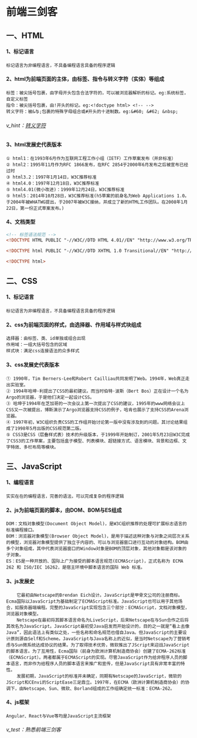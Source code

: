 # 前端三剑客

## 一、HTML

#### 1、标记语言

```
标记语言为非编程语言，不具备编程语言具备的程序逻辑
```

#### 2、html为前端页面的主体，由标签、指令与转义字符（实体）等组成

```
标签：被尖括号包裹，由字母开头包含合法字符的，可以被浏览器解析的标记。eg:系统标签，自定义标签
指令：被尖括号包裹，由!开头的标记。eg:<!doctype html> <!-- -->
转义字符：被&与;包裹的特殊字母组合或#开头的十进制数。eg:&#60; &#62; &nbsp;
```

###### v_hint：[转义字符](http://tool.oschina.net/commons?type=2)

#### 3、html发展史代表版本

```
① html1：在1993年6月作为互联网工程工作小组（IETF）工作草案发布（并非标准）
② html2：1995年11月作为RFC 1866发布，在RFC 2854于2000年6月发布之后被宣布已经过时
③ html3.2：1997年1月14日，W3C推荐标准
④ html4.0：1997年12月18日，W3C推荐标准
⑤ html4.01(微小改进)：1999年12月24日，W3C推荐标准
⑤ html5：2014年10月28日，W3C推荐标准(h5草案的前身名为Web Applications 1.0。于2004年被WHATWG提出，于2007年被W3C接纳，并成立了新的HTML工作团队。在2008年1月22日，第一份正式草案发布。)
```

#### 4、文档类型

```html
<!-- 标签语法规范 -->
<!DOCTYPE HTML PUBLIC "-//W3C//DTD HTML 4.01//EN" "http://www.w3.org/TR/html4/strict.dtd">

<!DOCTYPE html PUBLIC "-//W3C//DTD XHTML 1.0 Transitional//EN" "http://www.w3.org/TR/xhtml1/DTD/xhtml1-transitional.dtd">

<!DOCTYPE html>
```

## 二、CSS

#### 1、标记语言

```
标记语言为非编程语言，不具备编程语言具备的程序逻辑
```

#### 2、css为前端页面的样式，由选择器、作用域与样式块组成

```
选择器：由标签、类、id单独或组合出现
作用域：一组大括号包含的区域
样式块：满足css连接语法的众多样式
```

#### 3、css发展史代表版本

```
① 1990年，Tim Berners-Lee和Robert Cailliau共同发明了Web。1994年，Web真正走出实验室。
② 1994年哈坤·利提出了CSS的最初建议。而当时伯特·波斯（Bert Bos）正在设计一个名为Argo的浏览器，于是他们决定一起设计CSS。
③ 哈坤于1994年在芝加哥的一次会议上第一次提出了CSS的建议，1995年的www网络会议上CSS又一次被提出，博斯演示了Argo浏览器支持CSS的例子，哈肯也展示了支持CSS的Arena浏览器。
④ 1997年初，W3C组织负责CSS的工作组开始讨论第一版中没有涉及到的问题。其讨论结果组成了1998年5月出版的CSS规范第二版。
⑤ CSS3是CSS（层叠样式表）技术的升级版本，于1999年开始制订，2001年5月23日W3C完成了CSS3的工作草案，主要包括盒子模型、列表模块、超链接方式、语言模块、背景和边框、文字特效、多栏布局等模块。
```

## 三、JavaScript

#### 1、编程语言

```
实实在在的编程语言，完善的语法，可以完成复杂的程序逻辑
```

#### 2、js为前端页面的脚本，由DOM、BOM与ES组成

```
DOM：文档对象模型(Document Object Model)，是W3C组织推荐的处理可扩展标志语言的标准编程接口。
BOM：浏览器对象模型(Browser Object Model)，是用于描述这种对象与对象之间层次关系的模型，浏览器对象模型提供了独立于内容的、可以与浏览器窗口进行互动的对象结构。BOM由多个对象组成，其中代表浏览器窗口的Window对象是BOM的顶层对象，其他对象都是该对象的子对象。
ES：ES是一种开放的、国际上广为接受的脚本语言规范(ECMAScript)，正式名称为 ECMA 262 和 ISO/IEC 16262，是宿主环境中脚本语言的国际 Web 标准。
```

#### 3、js发展史

```
	它最初由Netscape的Brendan Eich设计。JavaScript是甲骨文公司的注册商标。Ecma国际以JavaScript为基础制定了ECMAScript标准。JavaScript也可以用于其他场合，如服务器端编程。完整的JavaScript实现包含三个部分：ECMAScript，文档对象模型，浏览器对象模型。
	Netscape在最初将其脚本语言命名为LiveScript，后来Netscape在与Sun合作之后将其改名为JavaScript。JavaScript最初受Java启发而开始设计的，目的之一就是“看上去像Java”，因此语法上有类似之处，一些名称和命名规范也借自Java。但JavaScript的主要设计原则源自Self和Scheme。JavaScript与Java名称上的近似，是当时Netscape为了营销考虑与Sun微系统达成协议的结果。为了取得技术优势，微软推出了JScript来迎战JavaScript的脚本语言。为了互用性，Ecma国际（前身为欧洲计算机制造商协会）创建了ECMA-262标准（ECMAScript）。两者都属于ECMAScript的实现。尽管JavaScript作为给非程序人员的脚本语言，而非作为给程序人员的脚本语言来推广和宣传，但是JavaScript具有非常丰富的特性。
	发展初期，JavaScript的标准并未确定，同期有Netscape的JavaScript，微软的JScript和CEnvi的ScriptEase三足鼎立。1997年，在ECMA（欧洲计算机制造商协会）的协调下，由Netscape、Sun、微软、Borland组成的工作组确定统一标准：ECMA-262。
```

#### 4、js框架

```
Angular、React与Vue等均是JavaScript主流框架
```

###### v_test：熟悉前端三剑客
